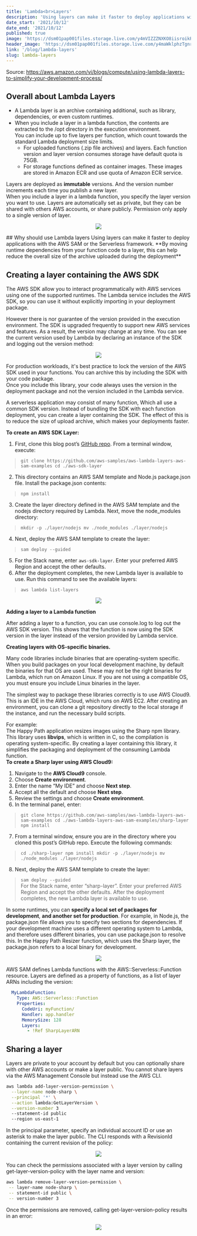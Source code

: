 ```yaml
---
title: 'Lambda<br>Layers'
description: 'Using layers can make it faster to deploy applications with the AWS SAM or the Serverless framework. By moving runtime dependencies from your function code to a layer, this can help reduce the overall size of the archive uploaded during the deployment'
date_start: '2021/10/12'
date_end: '2021/10/12'
published: true
image: 'https://dsm01pap001files.storage.live.com/y4mVIZZZNXKO8iisroikPu77M9_W5eeBDjPF0jymHDDqpN1HV3e4bsVlhdNwxl0-Fv7_VI1t_B3jKYSmeJvP0uLkaa0CDQBic6kggw0_bzW2mMzkhUYQGIEnJA0T2Xe7RAohzOX6_Jb1-R6hoqE1cq2Bvb6iWBUKDpaxQmOLQGJG0w9gG0d4ljRSoTZkifdMjtm?width=660&height=660&cropmode=none'
header_image: 'https://dsm01pap001files.storage.live.com/y4maWklphzTgnr68M7bsB7ZQRePxXWm1J0HCAEqgz1AFVcKJX19wpwg-Ou5qyJ0XqaMMpjd3WnDyVOHFm_dLtc4K3kkJJYWBWwHmXPyamRLUBgduJtTsvWEc43NSgEkPacQYVE2lnNpUCPrUnK0ZFXUFNpg1gpjIM1Hpbx8UPSfeMw9p3w53Y-Mag17JNUToRgN?width=1024&height=416&cropmode=none'
link: '/blog/lambda-layers'
slug: lambda-layers
---
```


Source: https://aws.amazon.com/vi/blogs/compute/using-lambda-layers-to-simplify-your-development-process/

## Overall about Lambda Layers
- A Lambda layer is an archive containing additional, such as library, dependencies, or even custom runtimes.  
- When you include a layer in a lambda function, the contents are extracted to the /opt directory in the execution environment.  
You can include up to five layers per function, which count towards the standard Lambda deployment size limits.  
    * For uploaded functions (.zip file archives) and layers. Each function version and layer version consumes storage have default quota is 75GB.
    * For storage functions defined as container images. These images are stored in Amazon ECR and use quota of Amazon ECR service.

Layers are deployed as **immutable** versions. And the version number increments each time you publish a new layer.  
When you include a layer in a lambda function, you specify the layer version you want to use. Layers are automatically set as private, but they can be shared with others AWS accounts, or share publicly. Permission only apply to a single version of layer.
<p align="center" width="100%">
    <img src="https://dsm01pap001files.storage.live.com/y4mVq7p6cerhMP1CfJ65aIzxQKlJzbybVVZk5vtziJfY7ckmvxAYyJYR_g7GQbJCXlJVrWo1D_S1oissQwVpYouYm1l7oKD8TWkE2pdV7D8aHLuXqBcJfTV6XcfW3M-IAl1bT_uDGlKis-KP0BAZJbpxoxYpBRqfyuM1Jxwul1Dqb17bY92JWR6LuKFdzmOySbX?width=757&height=532&cropmode=none"/>
</p>
## Why should use Lambda layers
Using layers can make it faster to deploy applications with the AWS SAM or the Serverless framework. **By moving runtime dependencies from your function code to a layer, this can help reduce the overall size of the archive uploaded during the deployment**

## Creating a layer containing the AWS SDK
The AWS SDK allow you to interact programmatically with AWS services using one of the supported runtimes. The Lambda service includes the AWS SDK, so you can use it without explicitly importing in your deployment package.

However there is nor guarantee of the version provided in the execution environment. The SDK is upgraded frequently to support new AWS services and features. As a result, the version may change at any time. You can see the current version used by Lambda by declaring an instance of the SDK and logging out the version method:

<p align="center" width="100%">
    <img src="https://d2908q01vomqb2.cloudfront.net/1b6453892473a467d07372d45eb05abc2031647a/2020/09/01/lambda-layers1.png"/>
</p>

For production workloads, it's best practice to lock the version of the AWS SDK used in your functions. You can archive this by including the SDK with your code package.  
Once you include this library, your code always uses the version in the deployment package and not the version included in the Lambda service.

A serverless application may consist of many function, Which all use a common SDK version. Instead of bundling the SDK with each function deployment, you can  create a layer containing the SDK. The effect of this is to reduce the size of upload archive, which makes your deployments faster.

**To create an AWS SDK Layer:**
1. First, clone this blog post’s [GitHub repo](https://github.com/aws-samples/aws-lambda-layers-aws-sam-examples). From a terminal window, execute:
>``git clone https://github.com/aws-samples/aws-lambda-layers-aws-sam-examples
cd ./aws-sdk-layer``
2. This directory contains an AWS SAM template and Node.js package.json file. Install the package.json contents:
>``npm install``
3. Create the layer directory defined in the AWS SAM template and the nodejs directory required by Lambda. Next, move the node_modules directory:
>``mkdir -p ./layer/nodejs
mv ./node_modules ./layer/nodejs``
4. Next, deploy the AWS SAM template to create the layer:
>``sam deploy --guided``
5. For the Stack name, enter ``aws-sdk-layer``. Enter your preferred AWS Region and accept the other defaults.
6. After the deployment completes, the new Lambda layer is available to use. Run this command to see the available layers:
>``aws lambda list-layers``
<p align="center" width="100%">
    <img src="https://d2908q01vomqb2.cloudfront.net/1b6453892473a467d07372d45eb05abc2031647a/2020/09/01/lambda-layers2.png"/>
</p>

**Adding a layer to a Lambda function**

After adding a layer to a function, you can use console.log to log out the AWS SDK version. This shows that the function is now using the SDK version in the layer instead of the version provided by Lambda service.

**Creating layers with OS-specific binaries.**

Many code libraries include binaries that are operating-system specific. When you build packages on your local development machine, by default the binaries for that OS are used. These may not be the right binaries for Lambda, which run on Amazon Linux. If you are not using a compatible OS, you must ensure you include Linux binaries in the layer.

The simplest way to package these libraries correctly is to use AWS Cloud9. This is an IDE in the AWS Cloud, which runs on AWS EC2. After creating an environment, you can clone a git repository directly to the local storage if the instance, and run the necessary build scripts.

For example:  
The Happy Path application resizes images using the Sharp npm library. This library uses **libvips**, which is written in C, so the compilation is operating system-specific. By creating a layer containing this library, it simplifies the packaging and deployment of the consuming Lambda function.  
**To create a Sharp layer using AWS Cloud9:**  
1. Navigate to the **AWS Cloud9** console.
2. Choose **Create environment**.
3. Enter the name “My IDE” and choose **Next step**.
4. Accept all the default and choose **Next step**.
5. Review the settings and choose **Create environment**.
6. In the terminal panel, enter:
>``git clone https://github.com/aws-samples/aws-lambda-layers-aws-sam-examples
cd ./aws-lambda-layers-aws-sam-examples/sharp-layer
npm install``
7. From a terminal window, ensure you are in the directory where you cloned this post’s GitHub repo. Execute the following commands:
>``cd ./sharp-layer
npm install
mkdir -p ./layer/nodejs
mv ./node_modules ./layer/nodejs``
8. Next, deploy the AWS SAM template to create the layer:
>``sam deploy --guided``  
For the Stack name, enter “sharp-layer”. Enter your preferred AWS Region and accept the other defaults. After the deployment completes, the new Lambda layer is available to use.

In some runtimes, you can **specify a local set of packages for development**, **and another set for production**. For example, in Node.js, the package.json file allows you to specify two sections for dependencies. If your development machine uses a different operating system to Lambda, and therefore uses different binaries, you can use package.json to resolve this. In the Happy Path Resizer function, which uses the Sharp layer, the package.json refers to a local binary for development.

<p align="center" width="100%">
    <img src="https://d2908q01vomqb2.cloudfront.net/1b6453892473a467d07372d45eb05abc2031647a/2020/09/01/lambda-layers6.png"/>
</p>

AWS SAM defines Lambda functions with the AWS::Serverless::Function resource. Layers are defined as a property of functions, as a list of layer ARNs including the version:

```yaml
  MyLambdaFunction:
    Type: AWS::Serverless::Function 
    Properties:
      CodeUri: myFunction/
      Handler: app.handler
      MemorySize: 128
      Layers:
        - !Ref SharpLayerARN
```

## Sharing a layer
Layers are private to your account by default but you can optionally share with other AWS accounts or make a layer public. You cannot share layers via the AWS Management Console but instead use the AWS CLI.

```bash
aws lambda add-layer-version-permission \
  --layer-name node-sharp \
  --principal '*' \
  --action lambda:GetLayerVersion \
  --version-number 3 
  --statement-id public 
  --region us-east-1
```

In the principal parameter, specify an individual account ID or use an asterisk to make the layer public. The CLI responds with a RevisionId containing the current revision of the policy:

<p align="center" width="100%">
    <img src="https://d2908q01vomqb2.cloudfront.net/1b6453892473a467d07372d45eb05abc2031647a/2020/09/01/lambda-layers7.png"/>
</p>

You can check the permissions associated with a layer version by calling get-layer-version-policy with the layer name and version:

```bash
aws lambda remove-layer-version-permission \
 -- layer-name node-sharp \
 -- statement-id public \
 -- version-number 3
```

Once the permissions are removed, calling get-layer-version-policy results in an error:
<p align="center" width="100%">
    <img src="https://d2908q01vomqb2.cloudfront.net/1b6453892473a467d07372d45eb05abc2031647a/2020/09/01/lambda-layers9.png"/>
</p>